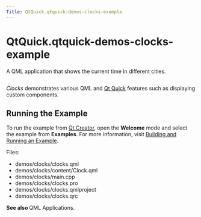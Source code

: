 ```yaml
---
Title: QtQuick.qtquick-demos-clocks-example
---
```


# QtQuick.qtquick-demos-clocks-example

<span class="subtitle"></span>
<!-- $$$demos/clocks-description -->
<p>A QML application that shows the current time in different cities.<p class="centerAlign"><img src="https://developer.ubuntu.com/static/devportal_uploaded/a5926ad1-aee2-4503-879d-ba03b1de8568-../qtquick-demos-clocks-example/images/qtquick-demo-clocks-small.png" alt="" /></p><p><i>Clocks</i> demonstrates various QML and <a href="QtQuick.qtquick-index.md">Qt Quick</a> features such as displaying custom components.</p>
<h2>Running the Example</h2>
<p>To run the example from <a href="../../../scopes/cpp/sdk-14.10/U1db.Index.md">Qt Creator</a>, open the <b>Welcome</b> mode and select the example from <b>Examples</b>. For more information, visit <a href="http://qt-project.org/doc/qtcreator/creator-build-example-application.html">Building and Running an Example</a>.</p>
<p>Files:</p>
<ul>
<li>demos/clocks/clocks.qml</li>
<li>demos/clocks/content/Clock.qml</li>
<li>demos/clocks/main.cpp</li>
<li>demos/clocks/clocks.pro</li>
<li>demos/clocks/clocks.qmlproject</li>
<li>demos/clocks/clocks.qrc</li>
</ul>
<p><b>See also </b>QML Applications.</p>
<!-- @@@demos/clocks -->
